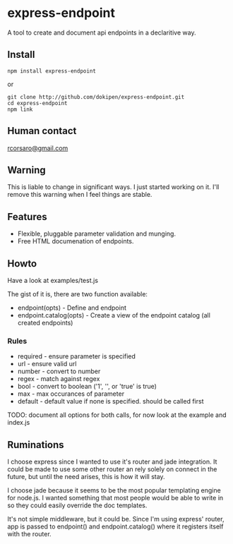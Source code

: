 # express-endpoint

A tool to create and document api endpoints in a declaritive way.

## Install

    npm install express-endpoint

or 
   
    git clone http://github.com/dokipen/express-endpoint.git
    cd express-endpoint
    npm link

## Human contact

rcorsaro@gmail.com

## Warning

This is liable to change in significant ways. I just started working on it. I'll remove this warning when I feel things are stable.

## Features

  * Flexible, pluggable parameter validation and munging.
  * Free HTML documenation of endpoints.

## Howto

Have a look at examples/test.js

The gist of it is, there are two function available:

  * endpoint(opts) - Define and endpoint
  * endpoint.catalog(opts) - Create a view of the endpoint catalog (all created endpoints)

### Rules

 * required  - ensure parameter is specified
 * url       - ensure valid url
 * number    - convert to number
 * regex     - match against regex
 * bool      - convert to boolean ('1', '', or 'true' is true)
 * max       - max occurances of parameter
 * default   - default value if none is specified. should be called first
  
TODO: document all options for both calls, for now look at the example and index.js
  
## Ruminations

I choose express since I wanted to use it's router and jade integration. It could be made to use some other router an rely solely on connect in the future, but until the need arises, this is how it will stay.

I choose jade because it seems to be the most popular templating engine for node.js. I wanted something that most people would be able to write in so they could easily override the doc templates.

It's not simple middleware, but it could be. Since I'm using express' router, app is passed to endpoint() and endpoint.catalog() where it registers itself with the router.

